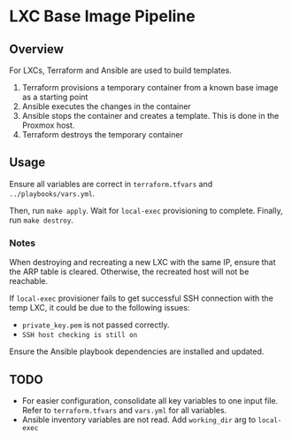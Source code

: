 # LXC Base Image Pipeline

## Overview
For LXCs, Terraform and Ansible are used to build templates.

1. Terraform provisions a temporary container from a known base image as a starting point
2. Ansible executes the changes in the container
3. Ansible stops the container and creates a template. This is done in the
   Proxmox host.
4. Terraform destroys the temporary container

## Usage
Ensure all variables are correct in `terraform.tfvars` and
`../playbooks/vars.yml`.

Then, run `make apply`. Wait for `local-exec` provisioning to complete. Finally,
run `make destroy`.

### Notes
When destroying and recreating a new LXC with the same IP, ensure that the ARP
table is cleared. Otherwise, the recreated host will not be reachable.

If `local-exec` provisioner fails to get successful SSH connection with the temp
LXC, it could be due to the following issues:

- `private_key.pem` is not passed correctly.
- `SSH host checking is still on`

Ensure the Ansible playbook dependencies are installed and updated.

## TODO
- For easier configuration, consolidate all key variables to one input file. Refer
to `terraform.tfvars` and `vars.yml` for all variables.
- Ansible inventory variables are not read. Add `working_dir` arg to `local-exec`
